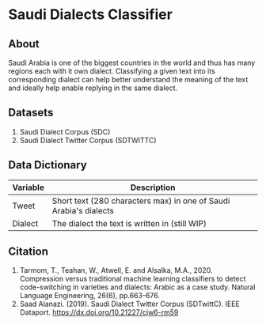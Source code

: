 # Saudi Dialects Classifier

## About
Saudi Arabia is one of the biggest countries in the world and thus has many regions each with it own dialect. Classifying a given text into its corresponding dialect can help better understand the meaning of the text and ideally help enable replying in the same dialect.

## Datasets
1. Saudi Dialect Corpus (SDC)
2. Saudi Dialect Twitter Corpus (SDTWITTC)

## Data Dictionary
| Variable | Description
|----------|-------------
| Tweet    | Short text (280 characters max) in one of Saudi Arabia's dialects
| Dialect  | The dialect the text is written in (still WIP)

## Citation
1. Tarmom, T., Teahan, W., Atwell, E. and Alsalka, M.A., 2020. Compression versus traditional machine learning classifiers to detect code-switching in varieties and dialects: Arabic as a case study. Natural Language Engineering, 26(6), pp.663-676.
2. Saad Alanazi. (2019). Saudi Dialect Twitter Corpus (SDTwittC). IEEE Dataport. https://dx.doi.org/10.21227/cjw6-rm59

